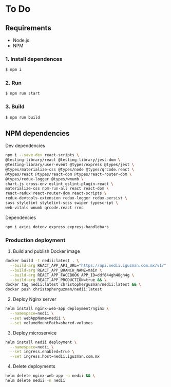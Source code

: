# To Do

## Requirements

* Node.js
* NPM

### 1. Install dependences
```sh
$ npm i
```
### 2. Run
```sh
$ npm run start
```
### 3. Build
```sh
$ npm run build
```

## NPM dependencies

Dev dependencies
```sh
npm i --save-dev react-scripts \
@testing-library/react @testing-library/jest-dom \
@testing-library/user-event @types/express @types/jest \
@types/materialize-css @types/node @types/qrcode.react \
@types/react @types/react-dom @types/react-router-dom \
@types/redux-logger @types/wnumb \
chart.js cross-env eslint eslint-plugin-react \
materialize-css npm-run-all react react-dom \
react-redux react-router-dom react-scripts \
redux-devtools-extension redux-logger redux-persist \
sass stylelint stylelint-scss swiper typescript \
web-vitals wnumb qrcode.react rrmc
```

Dependencies
```sh
npm i axios dotenv express express-handlebars
```

### Production deployment

1) Build and publish Docker image
```sh
docker build -t nedii:latest . \
  --build-arg REACT_APP_API_URL="https://api.nedii.iguzman.com.mx/v1/" \
  --build-arg REACT_APP_BRANCH_NAME=main \
  --build-arg REACT_APP_FACEBOOK_APP_ID=ddf844gh48gh4g \
  --build-arg REACT_APP_PRODUCTION=true && \
docker tag nedii:latest christopherguzman/nedii:latest && \
docker push christopherguzman/nedii:latest
```

2) Deploy Nginx server
```sh
helm install nginx-web-app deployment/nginx \
  --namespace=nedii \
  --set webAppName=nedii \
  --set volumeMountPath=shared-volumes
```

3) Deploy microservice
```sh
helm install nedii deployment \
  --namespace=nedii \
  --set ingress.enabled=true \
  --set ingress.host=nedii.iguzman.com.mx
```

4) Delete deployments
```sh
helm delete nginx-web-app -n nedii && \
helm delete nedii -n nedii
```
